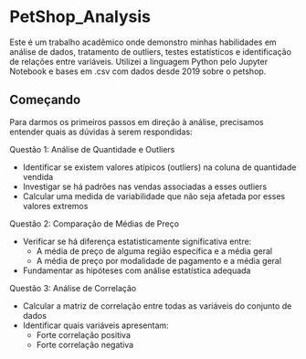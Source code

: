 # PetShop_Analysis
Este é um trabalho acadêmico onde demonstro minhas habilidades em análise de dados, tratamento de outliers, testes estatísticos e identificação de relações entre variáveis.
Utilizei a linguagem Python pelo Jupyter Notebook e bases em .csv com dados desde 2019 sobre o petshop.

## Começando
Para darmos os primeiros passos em direção à análise, precisamos entender quais as dúvidas à serem respondidas:

Questão 1: Análise de Quantidade e Outliers
- Identificar se existem valores atípicos (outliers) na coluna de quantidade vendida
- Investigar se há padrões nas vendas associadas a esses outliers
- Calcular uma medida de variabilidade que não seja afetada por esses valores extremos

Questão 2: Comparação de Médias de Preço
- Verificar se há diferença estatisticamente significativa entre:
    - A média de preço de alguma região específica e a média geral
    - A média de preço por modalidade de pagamento e a média geral
- Fundamentar as hipóteses com análise estatística adequada

Questão 3: Análise de Correlação
- Calcular a matriz de correlação entre todas as variáveis do conjunto de dados
- Identificar quais variáveis apresentam:
    - Forte correlação positiva
    - Forte correlação negativa
